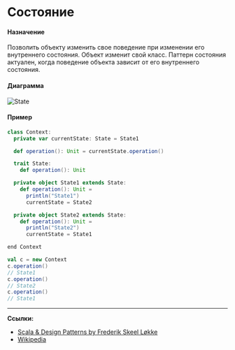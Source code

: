 # Состояние

#### Назначение

Позволить объекту изменить свое поведение при изменении его внутреннего состояния. Объект изменит свой класс. 
Паттерн состояния актуален, когда поведение объекта зависит от его внутреннего состояния.

#### Диаграмма

![State](https://upload.wikimedia.org/wikipedia/commons/thumb/e/e8/State_Design_Pattern_UML_Class_Diagram.svg/475px-State_Design_Pattern_UML_Class_Diagram.svg.png)

#### Пример

```scala
class Context:
  private var currentState: State = State1

  def operation(): Unit = currentState.operation()

  trait State:
    def operation(): Unit

  private object State1 extends State:
    def operation(): Unit =
      println("State1")
      currentState = State2

  private object State2 extends State:
    def operation(): Unit =
      println("State2")
      currentState = State1

end Context
```

```scala
val c = new Context
c.operation()
// State1
c.operation()
// State2
c.operation()
// State1
```


---

**Ссылки:**
- [Scala & Design Patterns by Frederik Skeel Løkke](https://www.scala-lang.org/old/sites/default/files/FrederikThesis.pdf)
- [Wikipedia](https://ru.wikipedia.org/wiki/%D0%A1%D0%BE%D1%81%D1%82%D0%BE%D1%8F%D0%BD%D0%B8%D0%B5_(%D1%88%D0%B0%D0%B1%D0%BB%D0%BE%D0%BD_%D0%BF%D1%80%D0%BE%D0%B5%D0%BA%D1%82%D0%B8%D1%80%D0%BE%D0%B2%D0%B0%D0%BD%D0%B8%D1%8F))
